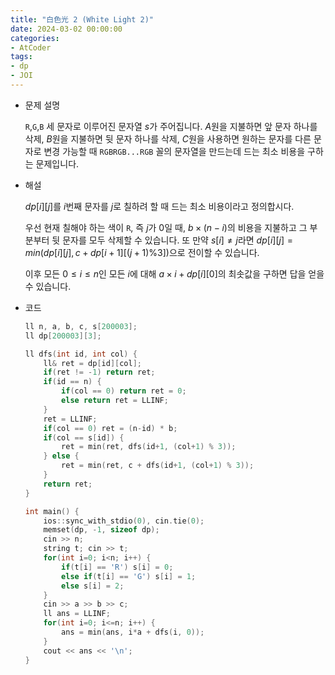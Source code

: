 ```yaml
---
title: "白色光 2 (White Light 2)"
date: 2024-03-02 00:00:00
categories:
- AtCoder
tags:
- dp
- JOI
---
```


* 문제 설명

  `R`,`G`,`B` 세 문자로 이루어진 문자열 $s$가 주어집니다. $A$원을 지불하면 앞 문자 하나를 삭제, $B$원을 지불하면 뒷 문자 하나를 삭제, $C$원을 사용하면 원하는 문자를 다른 문자로 변경 가능할 때 `RGBRGB...RGB` 꼴의 문자열을 만드는데 드는 최소 비용을 구하는 문제입니다.  

- 해설

  $dp[i][j]$를 $i$번째 문자를 $j$로 칠하려 할 때 드는 최소 비용이라고 정의합시다. 

  우선 현재 칠해야 하는 색이 `R`, 즉 $j$가 $0$일 때, $b \times (n-i)$의 비용을 지불하고 그 부분부터 뒷 문자를 모두 삭제할 수 있습니다. 또 만약 $s[i] \neq j$라면 $dp[i][j] = min(dp[i][j], c + dp[i+1][(j+1)\% 3])$으로 전이할 수 있습니다. 

  이후 모든 $0 \leq i \leq n$인 모든 $i$에 대해 $a\times i+dp[i][0]$의 최솟값을 구하면 답을 얻을 수 있습니다.  

- 코드

  ```cpp
  ll n, a, b, c, s[200003];
  ll dp[200003][3];
  
  ll dfs(int id, int col) {
      ll& ret = dp[id][col];
      if(ret != -1) return ret;
      if(id == n) {
          if(col == 0) return ret = 0;
          else return ret = LLINF;
      }
      ret = LLINF;
      if(col == 0) ret = (n-id) * b;
      if(col == s[id]) {
          ret = min(ret, dfs(id+1, (col+1) % 3));
      } else {
          ret = min(ret, c + dfs(id+1, (col+1) % 3));
      }
      return ret;
  }
  
  int main() {
      ios::sync_with_stdio(0), cin.tie(0);
      memset(dp, -1, sizeof dp);
      cin >> n;
      string t; cin >> t;
      for(int i=0; i<n; i++) {
          if(t[i] == 'R') s[i] = 0;
          else if(t[i] == 'G') s[i] = 1;
          else s[i] = 2;
      }
      cin >> a >> b >> c;
      ll ans = LLINF;
      for(int i=0; i<=n; i++) {
          ans = min(ans, i*a + dfs(i, 0));
      }
      cout << ans << '\n';
  }
  ```
